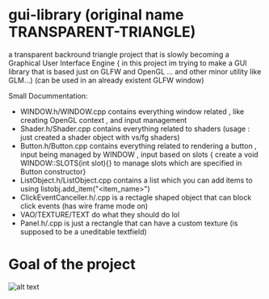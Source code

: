 # gui-library (original name TRANSPARENT-TRIANGLE)
a transparent backround triangle project that is slowly becoming a Graphical User Interface Engine
{ in this project im trying to make a GUI library that is based just on GLFW and OpenGL ... and other minor utility like GLM...)
(can be used in an already existent GLFW window)

Small Docummentation:
- WINDOW.h/WINDOW.cpp contains everything window related , like creating OpenGL context , and input management
- Shader.h/Shader.cpp contains everything related to shaders (usage : just created a shader object with vs/fg shaders)
- Button.h/Button.cpp contains everything related to rendering a button , input being managed by WINDOW , input based on slots 
{ create a void WINDOW::SLOTS(int slot){} to manage slots which are specified in Button constructor}
- ListObject.h/ListObject.cpp contains a list which you can add items to using listobj.add_item("<item_name>")
- ClickEventCanceller.h/.cpp is a rectagle shaped object that can block click events (has wire frame mode on)
- VAO/TEXTURE/TEXT do what they should do lol
- Panel.h/.cpp is just a rectangle that can have a custom texture (is supposed to be a uneditable textfield)


# Goal of the project
![alt text](https://github.com/Vasika-uso/gui-library/blob/main/what_im_trying_to_achieve.jpg)

